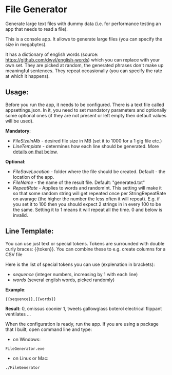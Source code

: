 # File Generator
Generate large text files with dummy data (i.e. for performance testing an app that needs to read a file). 

This is a console app. It allows to generate large files (you can specify the size in megabytes). 

It has a dictionary of english words (source: https://github.com/dwyl/english-words) which you can replace with your own set. They are picked at random, the generated phrases don't make up meaningful sentences. They repeat occasionally (you can specify the rate at which it happens).

## Usage:
Before you run the app, it needs to be configured. There is a text file called appsettings.json. In it, you need to set mandatory parameters and optionally some optional ones (if they are not present or left empty then default values will be used).

**Mandatory**:
* _FileSizeInMb_ - desired file size in MB (set it to 1000 for a 1 gig file etc.)
* _LineTemplate_ - determines how each line should be generated. More [details on that below](#line-template).

**Optional**:
* _FileSaveLocation_ - folder where the file should be created. Default - the location of the app.
* _FileName_ - the name of the result file. Default: "generated.txt"
* _RepeatRate_ - Applies to words and randomInt. This setting will make it so that some random string will get repeated once per StringRepeatRate on avarage (the higher the number the less often it will repeat). E.g. if you set it to 100 then you should expect 2 strings in in every 100 to be the same. Setting it to 1 means it will repeat all the time. 0 and below is invalid.

## Line Template:
You can use just text or special tokens. Tokens are surrounded with double curly braces: {{token}}. You can combine these to e.g. create columns for a CSV file

Here is the list of special tokens you can use (explenation in brackets):
* _sequence_ (integer numbers, increasing by 1 with each line)
* _words_ (several english words, picked randomly)

**Example**:
```
{{sequence}},{{words}}
```

**Result**:
0, omissus coonier
1, tweets gallowglass boterol electrical flippant ventilates
...

When the configuration is ready, run the app. If you are using a package that I built, open command line and type:
* on Windows:
```
FileGenerator.exe
```
* on Linux or Mac:
```
./FileGenerator
```